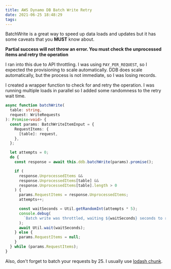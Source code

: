 ```yaml
---
title: AWS Dynamo DB Batch Write Retry
date: 2021-06-25 18:48:29
tags:
---
```


BatchWrite is a great way to speed up data loads and updates but it has some caveats that you **MUST** know about.

__Partial success will not throw an error. You must check the unprocessed items and retry the operation__

I ran into this due to API throttling. I was using `PAY_PER_REQUEST`, so I expected the provisioning to scale automatically. DDB does scale automatically, but the process is not immediate, so I was losing records.

I created a wrapper function to check for and retry the operation. I was running multiple loads in parallel so I added some randomness to the retry wait time.

```typescript
async function batchWrite(
  table: string,
  request: WriteRequests
): Promise<void> {
  const params: BatchWriteItemInput = {
    RequestItems: {
      [table]: request,
    },
  };

  let attempts = 0;
  do {
    const response = await this.ddb.batchWrite(params).promise();

    if (
      response.UnprocessedItems &&
      response.UnprocessedItems[table] &&
      response.UnprocessedItems[table].length > 0
    ) {
      params.RequestItems = response.UnprocessedItems;
      attempts++;

      const waitSeconds = Util.getRandomInt(attempts * 5);
      console.debug(
        `Batch write was throttled, waiting ${waitSeconds} seconds to retry`
      );
      await Util.wait(waitSeconds);
    } else {
      params.RequestItems = null;
    }
  } while (params.RequestItems);
}
```

Also, don't forget to batch your requests by 25. I usually use [lodash chunk](https://lodash.com/docs/#chunk).
